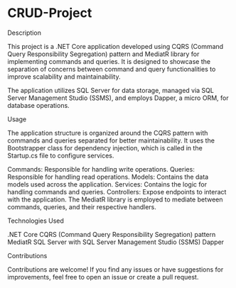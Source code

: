 # CRUD-Project

Description

This project is a .NET Core application developed using CQRS (Command Query Responsibility Segregation) pattern and MediatR library for implementing commands and queries. It is designed to showcase the separation of concerns between command and query functionalities to improve scalability and maintainability.

The application utilizes SQL Server for data storage, managed via SQL Server Management Studio (SSMS), and employs Dapper, a micro ORM, for database operations.

Usage

The application structure is organized around the CQRS pattern with commands and queries separated for better maintainability. It uses the Bootstrapper class for dependency injection, which is called in the Startup.cs file to configure services.

Commands: Responsible for handling write operations.
Queries: Responsible for handling read operations.
Models: Contains the data models used across the application.
Services: Contains the logic for handling commands and queries.
Controllers: Expose endpoints to interact with the application.
The MediatR library is employed to mediate between commands, queries, and their respective handlers.

Technologies Used

.NET Core
CQRS (Command Query Responsibility Segregation) pattern
MediatR
SQL Server with SQL Server Management Studio (SSMS)
Dapper

Contributions

Contributions are welcome! If you find any issues or have suggestions for improvements, feel free to open an issue or create a pull request.
